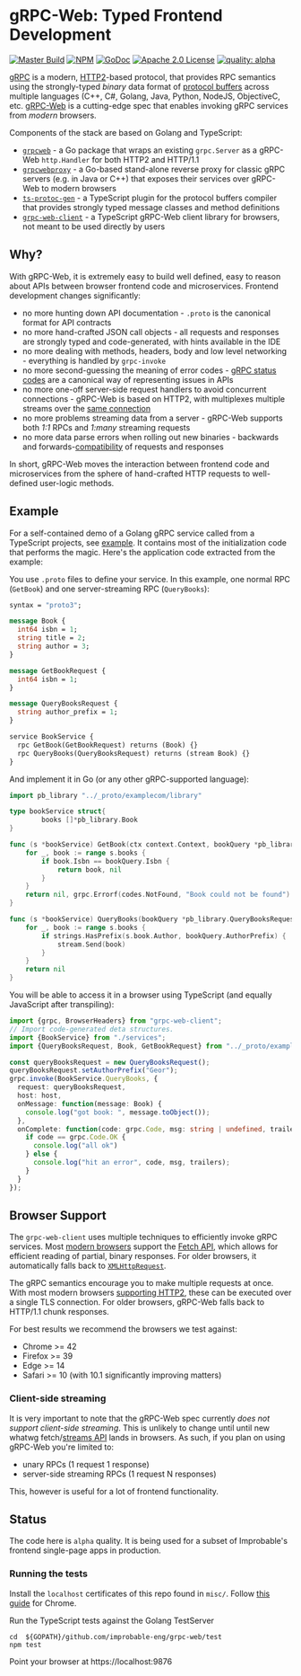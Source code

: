 # gRPC-Web: Typed Frontend Development


[![Master Build](https://travis-ci.org/improbable-eng/grpc-web.svg)](https://travis-ci.org/improbable-eng/grpc-web)
[![NPM](https://img.shields.io/npm/v/grpc-web-client.svg)](https://www.npmjs.com/package/grpc-web-client) 
[![GoDoc](http://img.shields.io/badge/GoDoc-Reference-blue.svg)](https://godoc.org/github.com/improbable-eng/grpc-web/go/grpcweb) 
[![Apache 2.0 License](https://img.shields.io/badge/License-Apache%202.0-blue.svg)](LICENSE)
[![quality: alpha](https://img.shields.io/badge/quality-alpha-orange.svg)](#status)

[gRPC](http://www.grpc.io/) is a modern, [HTTP2](https://hpbn.co/http2/)-based protocol, that provides RPC semantics using the strongly-typed *binary* data format of [protocol buffers](https://developers.google.com/protocol-buffers/docs/overview) across multiple languages (C++, C#, Golang, Java, Python, NodeJS, ObjectiveC, etc. [gRPC-Web](https://github.com/grpc/grpc/blob/master/doc/PROTOCOL-WEB.md) is a cutting-edge spec that enables invoking gRPC services from *modern* browsers.

Components of the stack are based on Golang and TypeScript:
 * [`grpcweb`](go/grpcweb) - a Go package that wraps an existing `grpc.Server` as a gRPC-Web `http.Handler` for both HTTP2 and HTTP/1.1
 * [`grpcwebproxy`](go/grpcwebproxy) - a Go-based stand-alone reverse proxy for classic gRPC servers (e.g. in Java or C++) that exposes their services over gRPC-Web to modern browsers
 * [`ts-protoc-gen`](https://github.com/improbable-eng/ts-protoc-gen) - a TypeScript plugin for the protocol buffers compiler that provides strongly typed message classes and method definitions
 * [`grpc-web-client`](ts) - a TypeScript gRPC-Web client library for browsers, not meant to be used directly by users

 
## Why?

With gRPC-Web, it is extremely easy to build well defined, easy to reason about APIs between browser frontend code and microservices. Frontend development changes significantly:
 * no more hunting down API documentation - `.proto` is the canonical format for API contracts
 * no more hand-crafted JSON call objects - all requests and responses are strongly typed and code-generated, with hints available in the IDE
 * no more dealing with methods, headers, body and low level networking - everything is handled by `grpc-invoke`
 * no more second-guessing the meaning of error codes - [gRPC status codes](https://godoc.org/google.golang.org/grpc/codes) are a canonical way of representing issues in APIs
 * no more one-off server-side request handlers to avoid concurrent connections - gRPC-Web is based on HTTP2, with multiplexes multiple streams over the [same connection](https://hpbn.co/http2/#streams-messages-and-frames)
 * no more problems streaming data from a server -  gRPC-Web supports both *1:1* RPCs and *1:many* streaming requests
 * no more data parse errors when rolling out new binaries - backwards and forwards-[compatibility](https://developers.google.com/protocol-buffers/docs/gotutorial#extending-a-protocol-buffer) of requests and responses

In short, gRPC-Web moves the interaction between frontend code and microservices from the sphere of hand-crafted HTTP requests to well-defined user-logic methods. 

## Example 

For a self-contained demo of a Golang gRPC service called from a TypeScript projects, see [example](example). It contains most of the initialization code that performs the magic. Here's the application code extracted from the example:

You use `.proto` files to define your service. In this example, one normal RPC (`GetBook`) and one server-streaming RPC (`QueryBooks`):

```proto
syntax = "proto3";

message Book {
  int64 isbn = 1;
  string title = 2;
  string author = 3;
}

message GetBookRequest {
  int64 isbn = 1;
}

message QueryBooksRequest {
  string author_prefix = 1;
}

service BookService {
  rpc GetBook(GetBookRequest) returns (Book) {}
  rpc QueryBooks(QueryBooksRequest) returns (stream Book) {}
}
```

And implement it in Go (or any other gRPC-supported language):

```go
import pb_library "../_proto/examplecom/library"

type bookService struct{
        books []*pb_library.Book
}

func (s *bookService) GetBook(ctx context.Context, bookQuery *pb_library.GetBookRequest) (*pb_library.Book, error) {
	for _, book := range s.books {
		if book.Isbn == bookQuery.Isbn {
			return book, nil
		}
	}
	return nil, grpc.Errorf(codes.NotFound, "Book could not be found")
}

func (s *bookService) QueryBooks(bookQuery *pb_library.QueryBooksRequest, stream pb_library.BookService_QueryBooksServer) error {
	for _, book := range s.books {
		if strings.HasPrefix(s.book.Author, bookQuery.AuthorPrefix) {
			stream.Send(book)
		}
	}
	return nil
}
```

You will be able to access it in a browser using TypeScript (and equally JavaScript after transpiling):

```ts
import {grpc, BrowserHeaders} from "grpc-web-client";
// Import code-generated deta structures.
import {BookService} from "./services";
import {QueryBooksRequest, Book, GetBookRequest} from "../_proto/examplecom/library/book_service_pb";

const queryBooksRequest = new QueryBooksRequest();
queryBooksRequest.setAuthorPrefix("Geor");
grpc.invoke(BookService.QueryBooks, {
  request: queryBooksRequest,
  host: host,
  onMessage: function(message: Book) {
    console.log("got book: ", message.toObject());
  },
  onComplete: function(code: grpc.Code, msg: string | undefined, trailers: BrowserHeaders) {
    if code == grpc.Code.OK {
      console.log("all ok")
    } else {
      console.log("hit an error", code, msg, trailers);
    }
  }
});

```

## Browser Support

The `grpc-web-client` uses multiple techniques to efficiently invoke gRPC services. Most [modern browsers](http://caniuse.com/#feat=fetch) support the [Fetch API](https://developer.mozilla.org/en/docs/Web/API/Fetch_API), which allows for efficient reading of partial, binary responses. For older browsers, it automatically falls back to [`XMLHttpRequest`](https://developer.mozilla.org/nl/docs/Web/API/XMLHttpRequest).

The gRPC semantics encourage you to make multiple requests at once. With most modern browsers [supporting HTTP2](http://caniuse.com/#feat=http2), these can be executed over a single TLS connection. For older browsers, gRPC-Web falls back to HTTP/1.1 chunk responses.

For best results we recommend the browsers we test against:
  * Chrome >= 42
  * Firefox >= 39
  * Edge >= 14 
  * Safari >= 10 (with 10.1 significantly improving matters)

### Client-side streaming

It is very important to note that the gRPC-Web spec currently *does not support client-side streaming*. This is unlikely to change until until new whatwg fetch/[streams API](https://www.w3.org/TR/streams-api/) lands in browsers. As such, if you plan on using gRPC-Web you're limited to:
 * unary RPCs (1 request 1 response)
 * server-side streaming RPCs (1 request N responses)

This, however is useful for a lot of frontend functionality.

## Status

The code here is `alpha` quality. It is being used for a subset of Improbable's frontend single-page apps in production.

### Running the tests

Install the `localhost` certificates of this repo found in `misc/`. Follow [this guide](http://stackoverflow.com/questions/7580508/getting-chrome-to-accept-self-signed-localhost-certificate) for Chrome.

Run the TypeScript tests against the Golang TestServer
```
cd  ${GOPATH}/github.com/improbable-eng/grpc-web/test
npm test
```
Point your browser at https://localhost:9876



